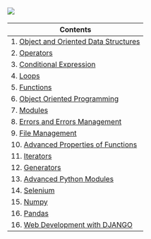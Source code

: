  # <img src="https://img.shields.io/badge/Python-14354C?style=for-the-badge&logo=python&logoColor=white" />

 


| Contents |
| --- |
| 1. [Object and Oriented Data Structures](https://github.com/ebubekirdgn/Python-Advance-Level/tree/main/01_Object%20and%20Data%20Structures) |
| 2. [Operators](https://github.com/ebubekirdgn/Python-Advance-Level/tree/main/2%20-%20Operators) |
| 3. [Conditional Expression](https://github.com/ebubekirdgn/Python-Advance-Level/tree/main/3%20-%20Conditional%20Expressions) |
| 4. [Loops](https://github.com/ebubekirdgn/Python-Advance-Level/tree/main/4%20-%20Loops) |
| 5. [Functions](https://github.com/ebubekirdgn/Python-Advance-Level/tree/main/5%20-%20Functions) |
| 6. [Object Oriented Programming](https://github.com/ebubekirdgn/Python-Advance-Level/tree/main/6%20-%20Object%20Oriented%20Programming) |
| 7. [Modules](https://github.com/ebubekirdgn/Python-Advance-Level/tree/main/7%20-%20Modules) |
| 8. [Errors and Errors Management](https://github.com/ebubekirdgn/Python-Advance-Level/tree/main/8%20-%20Errors%20and%20Errors%20Management) |
| 9. [File Management](https://github.com/ebubekirdgn/Python-Advance-Level/tree/main/9%20-%20File%20Management) |
| 10. [Advanced Properties of Functions](https://github.com/ebubekirdgn/Python-Advance-Level/tree/main/10%20-%20Advanced%20Properties%20of%20Functions) |
| 11. [Iterators](https://github.com/ebubekirdgn/Python-Advance-Level/tree/main/11%20-%20Iterators)  |
| 12. [Generators](https://github.com/ebubekirdgn/Python-Advance-Level/tree/main/12%20-%20Generators)  |
| 13. [Advanced Python Modules](https://github.com/ebubekirdgn/Python-Advance-Level/tree/main/18%20-%20Advanced%20Python%20Modules)|
| 14. [Selenium](https://github.com/ebubekirdgn/Python-Advance-Level/tree/main/14%20-%20Selenium)  |
| 15. [Numpy](https://github.com/ebubekirdgn/Python-Advance-Level/tree/main/19%20-%20Numpy)  |
| 16. [Pandas](https://github.com/ebubekirdgn/Python-Advance-Level/tree/main/20%20-%20Pandas)  |
| 16. [Web Development with DJANGO](https://github.com/ebubekirdgn/Python-Advance-Level/tree/main/16-%20Django)  |


